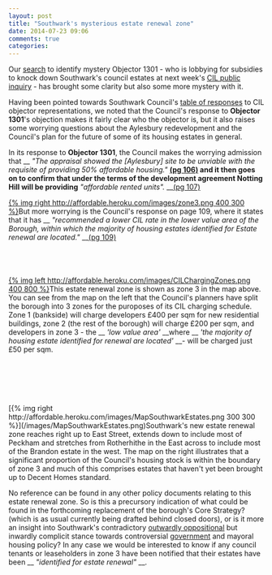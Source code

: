 ```yaml
---
layout: post
title: "Southwark's mysterious estate renewal zone"
date: 2014-07-23 09:06
comments: true
categories: 
---
```

Our [search](http://affordable.heroku.com/blog/2014/07/19/community-infrastructure-levy/) to identify mystery Objector 1301 - who is lobbying for subsidies to knock down Southwark's council estates at next week's [CIL public inquiry](http://www.southwark.gov.uk/info/856/planning_policy/2696/community_infrastructure_levy) - has brought some clarity but also some more mystery with it.

Having been pointed towards Southwark Council's [table of responses](http://www.southwark.gov.uk/download/downloads/id/10738/cdcil5_appendix_i_of_regulation_19_consultation_statement) to CIL objector representations, we noted that the Council's response to __Objector 1301__'s objection makes it fairly clear who the objector is, but it also raises some worrying questions about the Aylesbury redevelopment and the Council's plan for the future of some of its housing estates in general. 

In its response to __Objector 1301__, the Council makes the worrying admission that __ _"The appraisal showed the [Aylesbury] site to be unviable with the requisite of providing 50% affordable housing."_ __[(pg 106)](http://www.southwark.gov.uk/download/downloads/id/10738/cdcil5_appendix_i_of_regulation_19_consultation_statement) and it then goes on to confirm that under the terms of the development agreement Notting Hill will be providing__ _"affordable rented units"._ __[(pg 107)](http://www.southwark.gov.uk/download/downloads/id/10738/cdcil5_appendix_i_of_regulation_19_consultation_statement)

[{% img right http://affordable.heroku.com/images/zone3.png 400 300 %}](/images/zone3.png)But more worrying is the Council's response on page 109, where it states that it has __ _"recommended a lower CIL rate in the lower value area of the Borough, within which the majority of housing estates identified for Estate renewal are located."_ __[(pg 109)](http://www.southwark.gov.uk/download/downloads/id/10738/cdcil5_appendix_i_of_regulation_19_consultation_statement)
</br>
</br>
</br>
</br>
</br>
[{% img left http://affordable.heroku.com/images/CILChargingZones.png 400 800 %}](/images/CILChargingZones.png)This estate renewal zone is shown as zone 3 in the map above. You can see from the map on the left that the Council's planners have split the borough into 3 zones for the puroposes of its CIL charging schedule. Zone 1 (bankside) will charge developers £400 per sqm for new residential buildings, zone 2 (the rest of the borough) will charge £200 per sqm, and developers in zone 3 - the __ _'low value area'_ __where __ _'the majority of housing estate identified for renewal are located'_ __- will be charged just £50 per sqm. 

</br>
</br>
</br>
</br>
</br>
[{% img right http://affordable.heroku.com/images/MapSouthwarkEstates.png 300 300 %}](/images/MapSouthwarkEstates.png)Southwark's new estate renewal zone reaches right up to East Street, extends down to include most of Peckham and stretches from Rotherhithe in the East across to include most of the Brandon estate in the west. The map on the right illustrates that a significant proportion of the Council's housing stock is within the boundary of zone 3 and much of this comprises estates that haven't yet been brought up to Decent Homes standard.
 
No reference can be found in any other policy documents relating to this estate renewal zone. So is this a precursory indication of what could be found in the forthcoming replacement of the borough's Core Strategy? (which is as usual currently being drafted behind closed doors), or is it more an insight into Southwark's contradictory [outwardly oppositional](http://www.southwark.gov.uk/news/article/1617/southwark_council_challenges_mayor_over_affordable_rent) but inwardly complicit stance towards controversial [government](http://www.standard.co.uk/news/politics/eric-pickles-tear-down-estates-to-boost-poor-innercity-homes-9277330.html) and mayoral housing policy? In any case we would be interested to know if any council tenants or leaseholders in zone 3 have been notified that their estates have been __ _"identified for estate renewal"_ __.  
